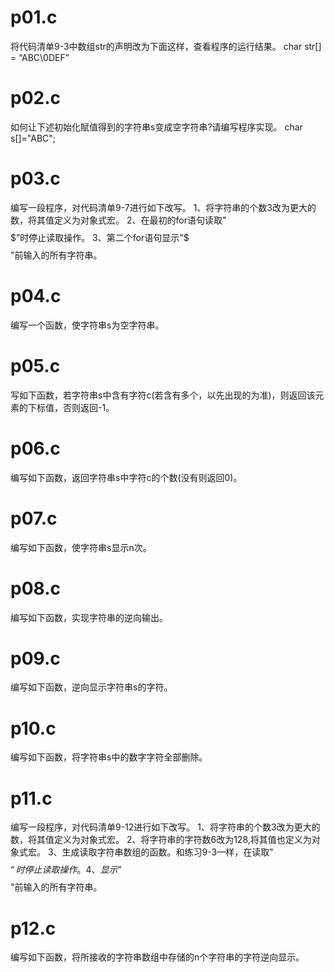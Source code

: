 # p01.c
将代码清单9-3中数组str的声明改为下面这样，查看程序的运行结果。
char str[] = “ABC\0DEF”

# p02.c
如何让下述初始化賦值得到的字符串s变成空字符串?请编写程序实现。
char s[]="ABC";

# p03.c
编写一段程序，对代码清单9-7进行如下改写。
1、将字符串的个数3改为更大的数，将其值定义为对象式宏。 2、在最初的for语句读取"$$$$$”时停止读取操作。
3、第二个for语句显示"$$$$$"前输入的所有字符串。

# p04.c
编写一个函数，使字符串s为空字符串。

# p05.c
写如下函数，若字符串s中含有字符c(若含有多个，以先出现的为准)，则返回该元素的下标值，否则返回-1。


# p06.c
编写如下函数，返回字符串s中字符c的个数(没有则返回0)。

# p07.c
编写如下函数，使字符串s显示n次。

# p08.c
编写如下函数，实现字符串的逆向输出。

# p09.c
编写如下函数，逆向显示字符串s的字符。

# p10.c
编写如下函数，将字符串s中的数字字符全部删除。

# p11.c
编写一段程序，对代码清单9-12进行如下改写。
1、将字符串的个数3改为更大的数，将其值定义为对象式宏。
2、将字符串的字符数6改为128,将其值也定义为对象式宏。
3、生成读取字符串数组的函数。和练习9-3—样，在读取"$$$$$“时停止读取操作。
4、显示”$$$$$"前输入的所有字符串。

# p12.c
编写如下函数，将所接收的字符串数组中存储的n个字符串的字符逆向显示。
